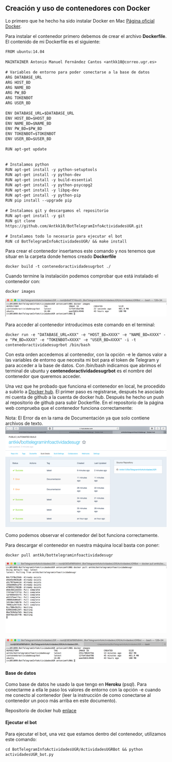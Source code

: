 
## Creación y uso de contenedores con Docker ##

Lo primero que he hecho ha sido instalar Docker en Mac [Página oficial Docker](https://www.docker.com).

Para instalar el contenedor primero debemos de crear el archivo **Dockerfile**.
El contenido de mi Dockerfile es el siguiente:

    FROM ubuntu:14.04

    MAINTAINER Antonio Manuel Fernández Cantos <antkk10@correo.ugr.es>

    # Variables de entorno para poder conectarse a la base de datos
    ARG DATABASE_URL
    ARG HOST_BD
    ARG NAME_BD
    ARG PW_BD
    ARG TOKENBOT
    ARG USER_BD

    ENV DATABASE_URL=$DATABASE_URL
    ENV HOST_BD=$HOST_BD
    ENV NAME_BD=$NAME_BD
    ENV PW_BD=$PW_BD
    ENV TOKENBOT=$TOKENBOT
    ENV USER_BD=$USER_BD

    RUN apt-get update


    # Instalamos python
    RUN apt-get install -y python-setuptools
    RUN apt-get install -y python-dev
    RUN apt-get install -y build-essential
    RUN apt-get install -y python-psycopg2
    RUN apt-get install -y libpq-dev
    RUN apt-get install -y python-pip
    RUN pip install --upgrade pip

    # Instalamos git y descargamos el repositorio
    RUN apt-get install -y git
    RUN git clone https://github.com/Antkk10/BotTelegramInfoActividadesUGR.git

    # Instalamos todo lo necesario para ejecutar el bot
    RUN cd BotTelegramInfoActividadesUGR/ && make install

Para crear el contenedor insertamos este comando y nos tenemos que situar en la carpeta donde hemos creado **Dockerfile**

    docker build -t contenedoractividadesugrbot ./

Cuando termine la instalación podemos comprobar que está instalado el contenedor con:

    docker images

![](capturas/dockerimages.png)

Para acceder al contenedor introducimos este comando en el terminal:

    docker run -e "DATABASE_URL=XXX" -e "HOST_BD=XXXX" -e "NAME_BD=XXXX" -e "PW_BD=XXXX" -e "TOKENBOT=XXXX" -e "USER_BD=XXXX" -i -t contenedoractividadesugrbot /bin/bash

Con esta orden accedemos al contenedor, con la opción -e le damos valor a las variables de entorno que necesita mi bot para el token de Telegram y para acceder a la base de datos. Con /bin/bash indicamos que abrimos el terminal de ubuntu y **contenedoractividadesugrbot** es el nombre del contenedor que queremos acceder.

Una vez que he probado que funciona el contenedor en local, he procedido a subirlo a [Docker hub](https://hub.docker.com).
El primer paso es registrarse, después he asociado mi cuenta de github a la cuenta de docker hub. Después he hecho un push al repositorio de github para subir Dockerfile. En el repositorio de la página web comprueba que el contenedor funciona correctamente:

Nota: El Error da en la rama de Documentación ya que solo contiene archivos de texto.
![](capturas/statusdockerhub.png)

Como podemos observar el contenedor del bot funciona correctamente.


Para descargar el contenedor en nuestra máquina local basta con poner:

    docker pull antkk/bottelegraminfoactividadesugr

![](capturas/descargacontenedor.png)

![](capturas/muestraimagen.png)

#### Base de datos ####

Como base de datos he usado la que tengo en **Heroku** (psql). Para conectarme a ella le paso los valores de entorno con la opción -e cuando me conecto al contenedor (leer la instrucción de como conectarse al contenedor un poco más arriba en este documento).

Repositorio de docker hub [enlace](https://hub.docker.com/r/antkk/bottelegraminfoactividadesugr/)

#### Ejecutar el bot ####

Para ejecutar el bot, una vez que estamos dentro del contenedor, utilizamos este comando:

    cd BotTelegramInfoActividadesUGR/ActividadesUGRBot && python actividadesUGR_bot.py
